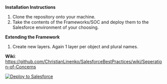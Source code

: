 **Installation Instructions**
1. Clone the repository onto your machine.
2. Take the contents of the Frameworks/SOC and deploy them to the Salesforce environment of your choosing.

**Extending the Framework** 
1. Create new layers. Again 1 layer per object and plural names.

**Wiki**: https://github.com/ChristianLinenko/SalesforceBestPractices/wiki/Seperation-of-Concerns


<a href="https://githubsfdeploy.herokuapp.com?owner=Saichon Prasert&repo=Frameworks/SOC&ref=master">
  <img alt="Deploy to Salesforce"
       src="https://raw.githubusercontent.com/afawcett/githubsfdeploy/master/deploy.png">
</a>

